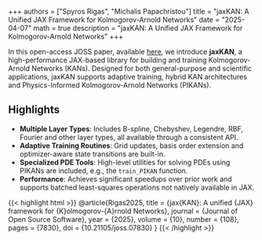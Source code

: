 +++ 
authors = ["Spyros Rigas", "Michalis Papachristou"] 
title = "jaxKAN: A Unified JAX Framework for Kolmogorov-Arnold Networks" 
date = "2025-04-07" 
math = true 
description = "jaxKAN: A Unified JAX Framework for Kolmogorov-Arnold Networks" 
+++ 

In this open-access JOSS paper, available [here](https://doi.org/10.21105/joss.07830), we introduce **jaxKAN**, a high-performance JAX-based library for building and training Kolmogorov-Arnold Networks (KANs). Designed for both general-purpose and scientific applications, jaxKAN supports adaptive training, hybrid KAN architectures and Physics-Informed Kolmogorov-Arnold Networks (PIKANs).


## Highlights

- **Multiple Layer Types**: Includes B-spline, Chebyshev, Legendre, RBF, Fourier and other layer types, all available through a consistent API.
- **Adaptive Training Routines**: Grid updates, basis order extension and optimizer-aware state transitions are built-in.
- **Specialized PDE Tools**: High-level utilities for solving PDEs using PIKANs are included, e.g., the `train_PIKAN` function.
- **Performance**: Achieves significant speedups over prior work and supports batched least-squares operations not natively available in JAX.


{{< highlight html >}}
@article{Rigas2025,
  title = {jax{KAN}: A unified {JAX} framework for {K}olmogorov-{A}rnold Networks},
  journal = {Journal of Open Source Software},
  year = {2025},
  volume = {10},
  number = {108},
  pages = {7830},
  doi = {10.21105/joss.07830}
}
{{< /highlight >}}
